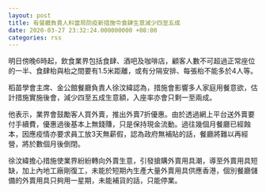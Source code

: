 ```yaml
---
layout: post
title: 有餐廳負責人料當局防疫新措施令食肆生意減少四至五成
date: 2020-03-27 23:32:24.000000000 +08:00
categories: rss
---
```


明日傍晚6時起，飲食業界包括食肆、酒吧及咖啡店，顧客人數不可超過正常座位的一半、食肆枱與枱之間要有1.5米距離，或有分隔安排、每張枱不能多於4人等。

稻苗學會主席、金公館餐廳負責人徐汶緯認為，措施會影響多人家庭用餐意欲，估計措施實施後會，減少四至五成生意額，入座率亦會只剩一至兩成。

他表示，業界會鼓勵客人買外賣，推出外賣7折優惠。由於透過網上平台送外賣要付手續費，優惠過後基本上無錢賺，只是保持現金流動。過往幾個月餐廳已經蝕本，因應疫情亦要求員工放3天無薪假，認為政府無補貼的話，餐廳將難以再經營，將於數個月後倒閉。

徐汶緯擔心措施使業界紛紛轉向外賣生意，引發搶購外賣用具潮，導至外賣用具短缺，加上內地工廠剛復工，未能於短期內生產大量外賣用具供應香港，個別餐廳儲備的外賣用具只夠用一星期，未能補貨的話，只能停業。

